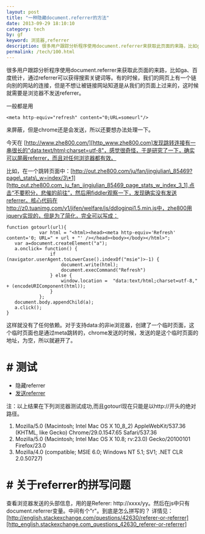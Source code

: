 ```yaml
---
layout: post
title: "一种隐藏document.referrer的方法"
date: 2013-09-29 18:10:10
category: tech
by: gf
keyword: 浏览器,referrer
description: 很多用户跟踪分析程序使用document.referrer来获取此页面的来路，比如ga、百度统计，通过referrer可以获得搜索关键词等。有的时候，我们的网页上有一个链向别的网站的连接，但是不
permalink: /tech/100.html
---
```

很多用户跟踪分析程序使用document.referrer来获取此页面的来路，比如ga、百度统计，通过referrer可以获得搜索关键词等。有的时候，我们的网页上有一个链向别的网站的连接，但是不想让被链接网站知道是从我们的页面上过来的，这时候就需要是浏览器不发送referrer。

一般都是用

    <meta http-equiv="refresh" content="0;URL=someurl"/>

来屏蔽，但是chrome还是会发送，所以还要想办法处理一下。

今天在 [http://www.zhe800.com/][http_www.zhe800.com]发现跳转连接有一串很长的"data:text/html;charset=utf-8"，感觉很奇怪，于是研究了一下，确实可以屏蔽referrer，而且对任何浏览器都有效。

比如，在一个跳转页面中：[http://out.zhe800.com/ju/fan/jingjulian\_85469?page\_stats\_w=index/3\*1][http_out.zhe800.com_ju_fan_jingjulian_85469_page_stats_w_index_3_1],点击“不要积分，悲催的前往”，然后用fiddler观察一下，发现确实没有发送referrer。核心代码在http://z0.tuanimg.com/v1/jifen/welfare/js/ddloginpi1.5.min.js中，zhe800用jquery实现的，但是为了简化，完全可以写成：

    function gotourl(url){
                var html = "<html><head><meta http-equiv='Refresh' content='0; URL=" + url + "' /></head><body></body></html>";
       var a=document.createElement("a");
       a.onclick= function() {
                    if (navigator.userAgent.toLowerCase().indexOf("msie")>-1) {
                        document.write(html);
                        document.execCommand("Refresh")
                    } else {
                        window.location =  "data:text/html;charset=utf-8," + (encodeURIComponent(html));
                    }
                };
       document.body.appendChild(a);
       a.click();
    }

这样就没有了任何依赖。对于支持data:的非ie浏览器，创建了一个临时页面，这个临时页面也是通过meta跳转的，chrome发送的时候，发送的是这个临时页面的地址，为空，所以就避开了。

#  # 测试 ##

 *  隐藏referrer
 *  [发送referrer][referrer]

注：以上结果在下列浏览器测试成功,而且gotourl现在只能是以http://开头的绝对路径。

1.  Mozilla/5.0 (Macintosh; Intel Mac OS X 10\_8\_2) AppleWebKit/537.36 (KHTML, like Gecko) Chrome/29.0.1547.65 Safari/537.36
2.  Mozilla/5.0 (Macintosh; Intel Mac OS X 10.8; rv:23.0) Gecko/20100101 Firefox/23.0
3.  Mozilla/4.0 (compatible; MSIE 6.0; Windows NT 5.1; SV1; .NET CLR 2.0.50727)

#  # 关于referrer的拼写问题 ##

查看浏览器发送的头部信息，用的是Referer: http://xxxx/yy。然后在js中只有document.referrer变量。中间有个"r"。到底是怎么拼写的？ 详情见：[http://english.stackexchange.com/questions/42630/referer-or-referrer][http_english.stackexchange.com_questions_42630_referer-or-referrer]


[http_www.zhe800.com]: http://www.zhe800.com/
[http_out.zhe800.com_ju_fan_jingjulian_85469_page_stats_w_index_3_1]: http://out.zhe800.com/ju/fan/jingjulian_85469?page_stats_w=index/3*1
[referrer]: /wp-content/uploads/2013/09/test-referrer.php
[http_english.stackexchange.com_questions_42630_referer-or-referrer]: http://english.stackexchange.com/questions/42630/referer-or-referrer
